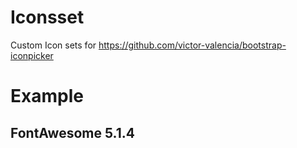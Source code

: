 # Iconsset
Custom Icon sets for https://github.com/victor-valencia/bootstrap-iconpicker 

# Example 
## FontAwesome 5.1.4
